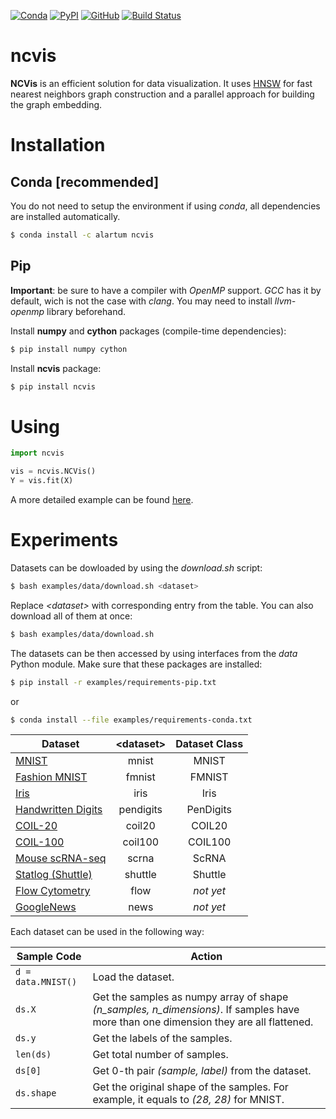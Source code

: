[![Conda](https://anaconda.org/alartum/ncvis/badges/version.svg)](https://anaconda.org/alartum/ncvis)
[![PyPI](https://img.shields.io/pypi/v/ncvis.svg)](https://pypi.python.org/pypi/ncvis/)
[![GitHub](https://img.shields.io/github/license/alartum/ncvis.svg)](https://github.com/alartum/ncvis/blob/master/LICENSE)
[![Build Status](https://travis-ci.com/alartum/ncvis.svg?branch=master)](https://travis-ci.com/alartum/ncvis)
# ncvis

**NCVis** is an efficient solution for data visualization. It uses [HNSW](https://github.com/nmslib/hnswlib) for fast nearest neighbors graph construction and a parallel approach for building the graph embedding.

# Installation

## Conda [recommended]

You do not need to setup the environment if using *conda*, all dependencies are installed automatically. 
```bash
$ conda install -c alartum ncvis 
```

## Pip

**Important**: be sure to have a compiler with *OpenMP* support. *GCC* has it by default, wich is not the case with *clang*. You may need to install *llvm-openmp* library beforehand.  

Install **numpy** and **cython** packages (compile-time dependencies):
```bash
$ pip install numpy cython
```

Install **ncvis** package:
```bash
$ pip install ncvis
```

# Using

```python
import ncvis

vis = ncvis.NCVis()
Y = vis.fit(X)
```

A more detailed example can be found [here](https://nbviewer.jupyter.org/github/alartum/ncvis/blob/master/examples/benchmark.ipynb).

# Experiments

Datasets can be dowloaded by using the *download.sh* script:
```bash
$ bash examples/data/download.sh <dataset>
```
Replace *\<dataset\>* with corresponding entry from the table. You can also download all of them at once:
```bash
$ bash examples/data/download.sh
```

 The datasets can be then accessed by using interfaces from the *data* Python module. Make sure that these packages are installed:
 ```bash
 $ pip install -r examples/requirements-pip.txt
 ```
 or 
  ```bash
 $ conda install --file examples/requirements-conda.txt
 ```

|Dataset| \<dataset\> | Dataset Class|
|-------|:-----------:|:------:|
|[MNIST](http://yann.lecun.com/exdb/mnist/)|mnist| MNIST|
|[Fashion MNIST](https://github.com/zalandoresearch/fashion-mnist)|fmnist| FMNIST|
|[Iris](https://archive.ics.uci.edu/ml/datasets/Iris)|iris|Iris|
|[Handwritten Digits](https://archive.ics.uci.edu/ml/datasets/optical+recognition+of+handwritten+digits)|pendigits|PenDigits|
|[COIL-20](http://www.cs.columbia.edu/CAVE/software/softlib/coil-20.php)|coil20|COIL20|
|[COIL-100](http://www1.cs.columbia.edu/CAVE/software/softlib/coil-100.php)|coil100|COIL100|
|[Mouse scRNA-seq](https://hemberg-lab.github.io/scRNA.seq.datasets/mouse/brain/)|scrna|ScRNA|
|[Statlog (Shuttle)](https://archive.ics.uci.edu/ml/datasets/Statlog+(Shuttle))|shuttle|Shuttle|
|[Flow Cytometry](https://flowrepository.org/id/FR-FCM-ZZ36)|flow|*not yet*|
|[GoogleNews](https://code.google.com/archive/p/word2vec/)|news|*not yet*|

Each dataset can be used in the following way:

|Sample Code | Action |
|-----|--------|
|```d = data.MNIST()```| Load the dataset.|
|```ds.X```| Get the samples as numpy array of shape *(n_samples, n_dimensions)*. If samples have more than one dimension they are all flattened.|
|```ds.y```| Get the labels of the samples.|
|```len(ds)```| Get total number of samples.|
|```ds[0]```| Get 0-th pair *(sample, label)* from the dataset.|
|```ds.shape```| Get the original shape of the samples. For example, it equals to *(28, 28)* for MNIST. |